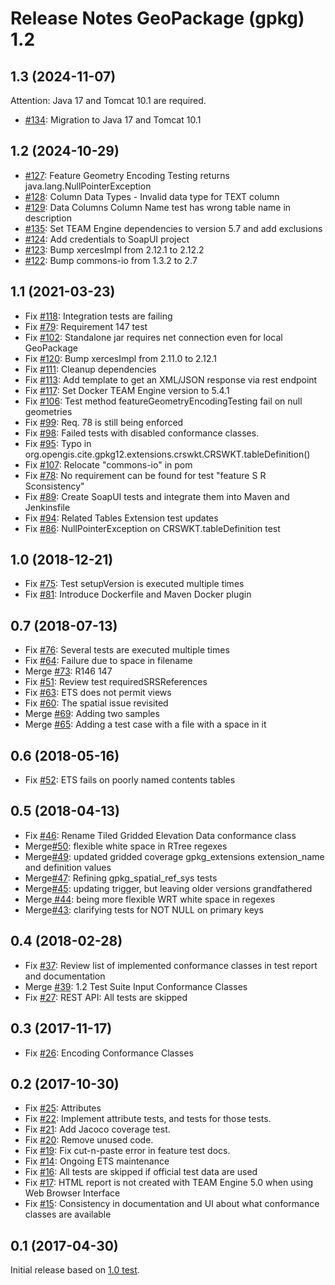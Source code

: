 # Release Notes GeoPackage (gpkg) 1.2

## 1.3 (2024-11-07)

Attention: Java 17 and Tomcat 10.1 are required.

* [#134](https://github.com/opengeospatial/ets-gpkg12/pull/134): Migration to Java 17 and Tomcat 10.1

## 1.2 (2024-10-29)
* [#127](https://github.com/opengeospatial/ets-gpkg12/issues/127): Feature Geometry Encoding Testing returns java.lang.NullPointerException
* [#128](https://github.com/opengeospatial/ets-gpkg12/issues/128): Column Data Types - Invalid data type for TEXT column
* [#129](https://github.com/opengeospatial/ets-gpkg12/issues/129): Data Columns Column Name test has wrong table name in description
* [#135](https://github.com/opengeospatial/ets-gpkg12/pull/135): Set TEAM Engine dependencies to version 5.7 and add exclusions
* [#124](https://github.com/opengeospatial/ets-gpkg12/pull/124): Add credentials to SoapUI project
* [#123](https://github.com/opengeospatial/ets-gpkg12/pull/123): Bump xercesImpl from 2.12.1 to 2.12.2
* [#122](https://github.com/opengeospatial/ets-gpkg12/pull/122): Bump commons-io from 1.3.2 to 2.7

## 1.1 (2021-03-23)
* Fix [#118](https://github.com/opengeospatial/ets-gpkg12/issues/118): Integration tests are failing
* Fix [#79](https://github.com/opengeospatial/ets-gpkg12/pull/79): Requirement 147 test
* Fix [#102](https://github.com/opengeospatial/ets-gpkg12/issues/102): Standalone jar requires net connection even for local GeoPackage
* Fix [#120](https://github.com/opengeospatial/ets-gpkg12/pull/120): Bump xercesImpl from 2.11.0 to 2.12.1
* Fix [#111](https://github.com/opengeospatial/ets-gpkg12/issues/111): Cleanup dependencies
* Fix [#113](https://github.com/opengeospatial/ets-gpkg12/issues/113): Add template to get an XML/JSON response via rest endpoint
* Fix [#117](https://github.com/opengeospatial/ets-gpkg12/pull/117): Set Docker TEAM Engine version to 5.4.1
* Fix [#106](https://github.com/opengeospatial/ets-gpkg12/issues/106): Test method featureGeometryEncodingTesting fail on null geometries
* Fix [#99](https://github.com/opengeospatial/ets-gpkg12/issues/99): Req. 78 is still being enforced
* Fix [#98](https://github.com/opengeospatial/ets-gpkg12/issues/98): Failed tests with disabled conformance classes.
* Fix [#95](https://github.com/opengeospatial/ets-gpkg12/issues/95): Typo in org.opengis.cite.gpkg12.extensions.crswkt.CRSWKT.tableDefinition()
* Fix [#107](https://github.com/opengeospatial/ets-gpkg12/issues/107): Relocate "commons-io" in pom
* Fix [#78](https://github.com/opengeospatial/ets-gpkg12/issues/78): No requirement can be found for test "feature S R Sconsistency"
* Fix [#89](https://github.com/opengeospatial/ets-gpkg12/issues/89): Create SoapUI tests and integrate them into Maven and Jenkinsfile
* Fix [#94](https://github.com/opengeospatial/ets-gpkg12/pull/94): Related Tables Extension test updates
* Fix [#86](https://github.com/opengeospatial/ets-gpkg12/issues/86): NullPointerException on CRSWKT.tableDefinition test

## 1.0 (2018-12-21)
* Fix [#75](https://github.com/opengeospatial/ets-gpkg12/issues/75): Test setupVersion is executed multiple times
* Fix [#81](https://github.com/opengeospatial/ets-gpkg12/issues/81): Introduce Dockerfile and Maven Docker plugin

## 0.7 (2018-07-13)
* Fix [#76](https://github.com/opengeospatial/ets-gpkg12/issues/76): Several tests are executed multiple times
* Fix [#64](https://github.com/opengeospatial/ets-gpkg12/issues/64): Failure due to space in filename
* Merge [#73](https://github.com/opengeospatial/ets-gpkg12/pull/73): R146 147
* Fix [#51](https://github.com/opengeospatial/ets-gpkg12/issues/51): Review test requiredSRSReferences
* Fix [#63](https://github.com/opengeospatial/ets-gpkg12/issues/63): ETS does not permit views
* Fix [#60](https://github.com/opengeospatial/ets-gpkg12/issues/60): The spatial issue revisited
* Merge [#69](https://github.com/opengeospatial/ets-gpkg12/pull/69): Adding two samples
* Merge [#65](https://github.com/opengeospatial/ets-gpkg12/pull/65): Adding a test case with a file with a space in it

## 0.6 (2018-05-16)
* Fix [#52](https://github.com/opengeospatial/ets-gpkg12/issues/52): ETS fails on poorly named contents tables

## 0.5 (2018-04-13)
* Fix [#46](https://github.com/opengeospatial/ets-gpkg12/issues/46): Rename Tiled Gridded Elevation Data conformance class
* Merge[#50](https://github.com/opengeospatial/ets-gpkg12/pull/50): flexible white space in RTree regexes
* Merge[#49](https://github.com/opengeospatial/ets-gpkg12/pull/49): updated gridded coverage gpkg_extensions extension_name and definition values
* Merge[#47](https://github.com/opengeospatial/ets-gpkg12/pull/47): Refining gpkg_spatial_ref_sys tests
* Merge[#45](https://github.com/opengeospatial/ets-gpkg12/pull/45): updating trigger, but leaving older versions grandfathered
* Merge[ #44](https://github.com/opengeospatial/ets-gpkg12/pull/44): being more flexible WRT white space in regexes
* Merge[#43](https://github.com/opengeospatial/ets-gpkg12/pull/43): clarifying tests for NOT NULL on primary keys

## 0.4 (2018-02-28)
* Fix [#37](https://github.com/opengeospatial/ets-gpkg12/issues/37): Review list of implemented conformance classes in test report and documentation
* Merge [#39](https://github.com/opengeospatial/ets-gpkg12/pull/39): 1.2 Test Suite Input Conformance Classes
* Fix [#27](https://github.com/opengeospatial/ets-gpkg12/issues/27): REST API: All tests are skipped

## 0.3 (2017-11-17)
* Fix [#26](https://github.com/opengeospatial/ets-gpkg12/issues/26): Encoding Conformance Classes

## 0.2 (2017-10-30)
* Fix [#25](https://github.com/opengeospatial/ets-gpkg12/pull/25): Attributes
* Fix [#22](https://github.com/opengeospatial/ets-gpkg12/pull/22): Implement attribute tests, and tests for those tests.
* Fix [#21](https://github.com/opengeospatial/ets-gpkg12/pull/21): Add Jacoco coverage test.
* Fix [#20](https://github.com/opengeospatial/ets-gpkg12/pull/20): Remove unused code.
* Fix [#19](https://github.com/opengeospatial/ets-gpkg12/pull/19): Fix cut-n-paste error in feature test docs.
* Fix [#14](https://github.com/opengeospatial/ets-gpkg12/pull/14): Ongoing ETS maintenance
* Fix [#16](https://github.com/opengeospatial/ets-gpkg12/issues/16): All tests are skipped if official test data are used
* Fix [#17](https://github.com/opengeospatial/ets-gpkg12/issues/17): HTML report is not created with TEAM Engine 5.0 when using Web Browser Interface
* Fix [#15](https://github.com/opengeospatial/ets-gpkg12/issues/15): Consistency in documentation and UI about what conformance classes are available

## 0.1 (2017-04-30)
Initial release based on [1.0 test](https://github.com/opengeospatial/ets-gpkg10).
 
